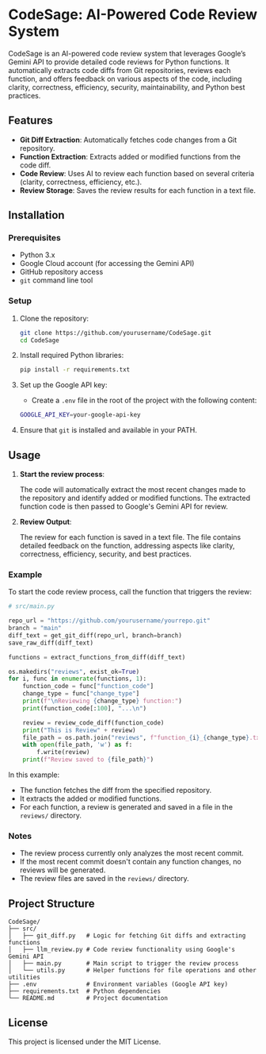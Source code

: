 # CodeSage: AI-Powered Code Review System

CodeSage is an AI-powered code review system that leverages Google’s Gemini API to provide detailed code reviews for Python functions. It automatically extracts code diffs from Git repositories, reviews each function, and offers feedback on various aspects of the code, including clarity, correctness, efficiency, security, maintainability, and Python best practices.

## Features

* **Git Diff Extraction**: Automatically fetches code changes from a Git repository.
* **Function Extraction**: Extracts added or modified functions from the code diff.
* **Code Review**: Uses AI to review each function based on several criteria (clarity, correctness, efficiency, etc.).
* **Review Storage**: Saves the review results for each function in a text file.

## Installation

### Prerequisites

* Python 3.x
* Google Cloud account (for accessing the Gemini API)
* GitHub repository access
* `git` command line tool

### Setup

1. Clone the repository:

   ```bash
   git clone https://github.com/yourusername/CodeSage.git
   cd CodeSage
   ```

2. Install required Python libraries:

   ```bash
   pip install -r requirements.txt
   ```

3. Set up the Google API key:

   * Create a `.env` file in the root of the project with the following content:

   ```bash
   GOOGLE_API_KEY=your-google-api-key
   ```

4. Ensure that `git` is installed and available in your PATH.

## Usage

1. **Start the review process**:

   The code will automatically extract the most recent changes made to the repository and identify added or modified functions. The extracted function code is then passed to Google's Gemini API for review.

2. **Review Output**:

   The review for each function is saved in a text file. The file contains detailed feedback on the function, addressing aspects like clarity, correctness, efficiency, security, and best practices.

### Example

To start the code review process, call the function that triggers the review:

```python
# src/main.py

repo_url = "https://github.com/yourusername/yourrepo.git"
branch = "main"
diff_text = get_git_diff(repo_url, branch=branch)
save_raw_diff(diff_text)

functions = extract_functions_from_diff(diff_text)

os.makedirs("reviews", exist_ok=True)
for i, func in enumerate(functions, 1):
    function_code = func["function_code"]
    change_type = func["change_type"]
    print(f"\nReviewing {change_type} function:")
    print(function_code[:100], "...\n")

    review = review_code_diff(function_code)
    print("This is Review" + review)
    file_path = os.path.join("reviews", f"function_{i}_{change_type}.txt")
    with open(file_path, 'w') as f:
        f.write(review)
    print(f"Review saved to {file_path}")
```

In this example:

* The function fetches the diff from the specified repository.
* It extracts the added or modified functions.
* For each function, a review is generated and saved in a file in the `reviews/` directory.

### Notes

* The review process currently only analyzes the most recent commit.
* If the most recent commit doesn't contain any function changes, no reviews will be generated.
* The review files are saved in the `reviews/` directory.

## Project Structure

```
CodeSage/
├── src/
│   ├── git_diff.py   # Logic for fetching Git diffs and extracting functions
│   ├── llm_review.py # Code review functionality using Google's Gemini API
│   ├── main.py       # Main script to trigger the review process
│   └── utils.py      # Helper functions for file operations and other utilities
├── .env              # Environment variables (Google API key)
├── requirements.txt  # Python dependencies
└── README.md         # Project documentation
```

## License

This project is licensed under the MIT License.